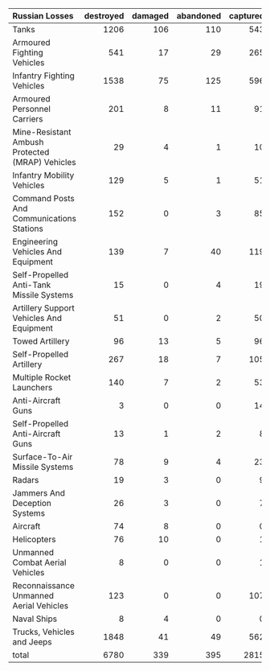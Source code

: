 | Russian Losses                                   |   destroyed |   damaged |   abandoned |   captured |   total |
|:-------------------------------------------------|------------:|----------:|------------:|-----------:|--------:|
| Tanks                                            |        1206 |       106 |         110 |        543 |    1965 |
| Armoured Fighting Vehicles                       |         541 |        17 |          29 |        265 |     852 |
| Infantry Fighting Vehicles                       |        1538 |        75 |         125 |        596 |    2334 |
| Armoured Personnel Carriers                      |         201 |         8 |          11 |         91 |     311 |
| Mine-Resistant Ambush Protected  (MRAP) Vehicles |          29 |         4 |           1 |         10 |      44 |
| Infantry Mobility Vehicles                       |         129 |         5 |           1 |         51 |     186 |
| Command Posts And Communications Stations        |         152 |         0 |           3 |         85 |     240 |
| Engineering Vehicles And Equipment               |         139 |         7 |          40 |        119 |     305 |
| Self-Propelled Anti-Tank Missile Systems         |          15 |         0 |           4 |         19 |      38 |
| Artillery Support Vehicles And Equipment         |          51 |         0 |           2 |         50 |     103 |
| Towed Artillery                                  |          96 |        13 |           5 |         96 |     210 |
| Self-Propelled Artillery                         |         267 |        18 |           7 |        105 |     397 |
| Multiple Rocket Launchers                        |         140 |         7 |           2 |         53 |     202 |
| Anti-Aircraft Guns                               |           3 |         0 |           0 |         14 |      17 |
| Self-Propelled Anti-Aircraft Guns                |          13 |         1 |           2 |          8 |      24 |
| Surface-To-Air Missile Systems                   |          78 |         9 |           4 |         23 |     114 |
| Radars                                           |          19 |         3 |           0 |          9 |      31 |
| Jammers And Deception Systems                    |          26 |         3 |           0 |          7 |      36 |
| Aircraft                                         |          74 |         8 |           0 |          0 |      82 |
| Helicopters                                      |          76 |        10 |           0 |          1 |      87 |
| Unmanned Combat Aerial Vehicles                  |           8 |         0 |           0 |          1 |       9 |
| Reconnaissance Unmanned Aerial Vehicles          |         123 |         0 |           0 |        107 |     230 |
| Naval Ships                                      |           8 |         4 |           0 |          0 |      12 |
| Trucks, Vehicles and Jeeps                       |        1848 |        41 |          49 |        562 |    2500 |
| total                                            |        6780 |       339 |         395 |       2815 |   10329 |